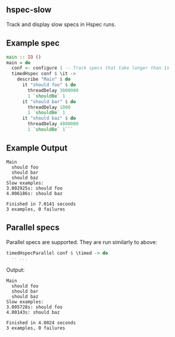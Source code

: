 ## hspec-slow

Track and display slow specs in Hspec runs.

## Example spec

```haskell
main :: IO ()
main = do
  conf <- configure 1 -- Track specs that take longer than 1s
  timedHspec conf $ \it ->
    describe "Main" $ do
      it "should foo" $ do
        threadDelay 3000000
        1 `shouldBe` 1
      it "should bar" $ do
        threadDelay 1000
        1 `shouldBe` 1
      it "should baz" $ do
        threadDelay 4000000
        1 `shouldBe` 1```
```

## Example Output

```
Main
  should foo
  should bar
  should baz
Slow examples:
3.002925s: should foo
4.006186s: should baz

Finished in 7.0141 seconds
3 examples, 0 failures
```

## Parallel specs

Parallel specs are supported. They are run similarly to above:

```haskell
timedHspecParallel conf $ \timed -> do
  -- ...
```

Output:

```
Main
  should foo
  should bar
  should baz
Slow examples:
3.005728s: should foo
4.00143s: should baz

Finished in 4.0024 seconds
3 examples, 0 failures
```
